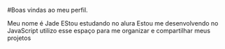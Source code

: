 #Boas vindas ao meu perfil. 

Meu nome é Jade 
EStou estudando no alura 
Estou me desenvolvendo no JavaScript
utilizo esse espaço para me organizar e compartilhar meus projetos 
